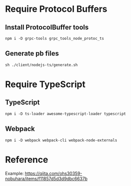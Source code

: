 # Require Protocol Buffers
## Install ProtocolBuffer tools

```
npm i -D grpc-tools grpc_tools_node_protoc_ts
```

## Generate pb files
```
sh ./client/nodejs-ts/generate.sh
```


# Require TypeScript

## TypeScript

```
npm i -D ts-loader awesome-typescript-loader typescript
```

## Webpack

```
npm i -D webpack webpack-cli webpack-node-externals
```


# Reference
Example: https://qiita.com/ohs30359-nobuhara/items/f11857d5d3d9dbc6637b